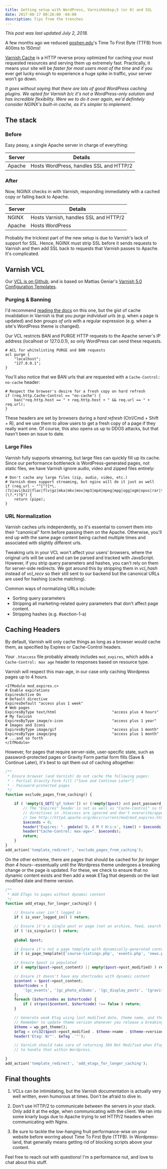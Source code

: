 ```yaml
---
title: Getting setup with WordPress, Varnish&nbsp;5 (or 6) and SSL
date: 2017-08-17 00:26:00 -04:00
description: Tips from the trenches
---
```


<aside>
	<p><em>This post was last updated July 2, 2018.</em></p>
</aside>

A few months ago we reduced [goshen.edu](https://www.goshen.edu)'s Time To First Byte (TTFB) from 400ms to 150ms! 

[Varnish Cache](https://varnish-cache.org/intro/index.html#intro) is a HTTP reverse proxy optimized for caching your most requested resources and serving them up extremely fast. Practically, it means your site will be *faster for most users most of the time* and if you ever get lucky enough to experience a huge spike in traffic, your server won't go down.

*It goes without saying that there are lots of good WordPress caching plugins. We opted for Varnish b/c it's not a WordPress-only solution and has incredible flexibility. Were we to do it over again, we'd definitely consider NGINX's built-in cache, as it's simpler to implement.*

## The stack

### Before 

Easy peasy, a single Apache server in charge of everything:

| Server | Details |
| ------ | ------- |
| Apache | Hosts WordPress, handles SSL and HTTP/2 |

### After

Now, NGINX checks in with Varnish, responding immediately with a cached copy or falling back to Apache.

| Server | Details |
| ------ | ------- |
| NGINX | Hosts Varnish, handles SSL and HTTP/2 |
| Apache | Hosts WordPress |

Probably the trickiest part of the new setup is due to Varnish's lack of support for SSL. Hence, NGINX must strip SSL before it sends requests to Varnish and then add SSL back to requests that Varnish passes to Apache. It's complicated.

## Varnish VCL

Our [VCL is on Github](https://github.com/micahjon/gc-varnish-config), and is based on Mattias Geniar's [Varnish 5.0 Configuration Templates](https://github.com/mattiasgeniar/varnish-5.0-configuration-templates).

### Purging & Banning

I'd recommend [reading the docs](https://varnish-cache.org/docs/5.0/users-guide/purging.html) on this one, but the gist of cache invalidation in Varnish is that you *purge individual urls* (e.g. when a page is updated) and *ban groups of urls* with a regular expression (e.g. when a site's WordPress theme is changed).

Our VCL restricts BAN and PURGE HTTP requests to the Apache server's IP address (localhost or 127.0.0.1), so only WordPress can send these requests. 

```
# ACL for whitelisting PURGE and BAN requests
acl purge {
	"localhost";
	"127.0.0.1";
}
```

You'll also notice that we BAN urls that are requested with a `Cache-Control: no-cache` header:

```
# Respect the browser's desire for a fresh copy on hard refresh
if (req.http.Cache-Control == "no-cache") {
	ban("req.http.host == " + req.http.host + " && req.url == " + req.url);
}
```

These headers are set by browsers during a *hard refresh* (Ctrl/Cmd + Shift + R), and we use them to allow users to get a fresh copy of a page if they really want one. Of course, this also opens us up to DDOS attacks, but that hasn't been an issue to date.

### Large Files

Varnish fully supports streaming, but large files can quickly fill up its cache. Since our performance bottleneck is WordPress-generated pages, not static files, we have Varnish ignore audio, video and zipped files entirely:

```
# Don't cache any large files (zip, audio, video, etc.)
# Varnish does support streaming, but nginx will do it just as well
if (req.url ~ "^[^?]*\.(7z|avi|bz2|flac|flv|gz|mka|mkv|mov|mp3|mp4|mpeg|mpg|ogg|ogm|opus|rar|tar|tgz|tbz|txz|wav|webm|wmv|xz|zip)(\?.*)?$") {
	return (pipe);
}
```

### URL Normalization

Varnish caches urls independently, so it's essential to convert them into their "canonical" form before passing them on the Apache. Otherwise, you'll end up with the same page content being cached multiple times and associated with slightly different urls.

Tweaking urls in your VCL won't affect your users' browsers, where the original urls will be used and can be parsed and tracked with JavaScript. However, if you strip query parameters and hashes, you can't rely on them for server-side redirects. We got around this by stripping them in *vcl_hash* instead of *vcl_recv* so their still sent to our backend but the canonical URLs are used for hashing (cache matching).

Common ways of normalizing URLs include:

- Sorting query parameters
- Stripping all marketing-related query parameters that don't affect page content.
- Stripping hashes (e.g. #section-1-a)

## Caching Headers

By default, Varnish will only cache things as long as a browser would cache them, as specified by Expires or Cache-Control headers.

Your `.htaccess` file probably already includes `mod_expires`, which adds a `Cache-Control: max age` header to responses based on resource type. 

Varnish will respect this max-age, in our case only caching Wordpress pages up to 4 hours.

```
<IfModule mod_expires.c>
# Enable expirations
ExpiresActive On
# Default directive
ExpiresDefault "access plus 1 week"
# Web pages
ExpiresByType text/html 						"access plus 4 hours"
# My favicon
ExpiresByType image/x-icon 						"access plus 1 year"
# Images and Icons
ExpiresByType image/gif							"access plus 1 month"
ExpiresByType image/png							"access plus 1 month"
# ...and so forth
</IfModule>
```

However, for pages that require server-side, user-specific state, such as password-protected pages or Gravity Form partial form fills (Save &amp; Continue Later), it's best to opt them out of caching altogether:

```php
/**
 * Ensure browser (and Varnish) do not cache the following pages:
 * - Partial Gravity Form fill ("Save and Continue Later")
 * - Password-protected pages
 */
function exclude_pages_from_caching() {

	if ( !empty($_GET['gf_token']) or (!empty($post) and post_password_required($post->ID)) ) {
		// The "Expires" header is set as well as "Cache-Control" so that Apache mod_expires
		// directives in .htaccess are ignored and don't overwrite/append-to these headers.
		// See http://httpd.apache.org/docs/current/mod/mod_expires.html
		$seconds = 0;
		header("Expires: ". gmdate('D, d M Y H:i:s', time() + $seconds). ' GMT');
		header("Cache-Control: max-age=". $seconds);
		return;
	}
}
add_action('template_redirect', 'exclude_pages_from_caching');
```

On the other extreme, there are pages that should be cached for *far longer than 4 hours*--essentually until the Wordpress theme undergoes a breaking change or the page is updated. For these, we check to ensure that no dynamic content exists and then add a weak ETag that depends on the last modified date and theme version.

```php
/**
 * Add ETags to pages without dynamic content
 */
function add_etags_for_longer_caching() {

	// Ensure user isn't logged in
	if ( is_user_logged_in() ) return;

	// Ensure it's a single post or page (not an archive, feed, search page, etc.)
	if ( !is_singular() ) return;
		
	global $post;

	// Ensure it's not a page template with dynamically-generated content
	if ( is_page_template(['course-listings.php', 'events.php', 'news.php']) ) return;

	// Ensure $post is populated
	if ( empty($post->post_content) || empty($post->post_modified) ) return;

	// Ensure it doesn't have any shortcodes with dynamic content
	$content = $post->post_content;
	$shortcodes = [
		'[gc_events', '[gc_photo_albums', '[gc_display_posts', '[gravityform'
	];
	foreach ($shortcodes as $shortcode) {
		if ( strpos($content, $shortcode) !== false ) return;
	}

	// Generate weak Etag using last modified date, theme name, and theme version
	// Remember to update theme version whenever you release a breaking change
	$theme = wp_get_theme();
	$eTag = crc32($post->post_modified . $theme->name . $theme->version);
	header('Etag: W/"'. $eTag .'"');

	// Varnish should take care of returning 304 Not Modified when ETags match, so we don't need
	// to handle that within Wordpress.

}
add_action('template_redirect', 'add_etags_for_longer_caching');
```

## Final thoughts

1. VCLs can be intimidating, but the Varnish documentation is actually very well written, even humorous at times. Don't be afraid to dive in.

2. Don't use HTTP/2 to communicate between the servers in your stack. Only add it at the edge, when communicating with the client. We ran into some knarly bugs due to Apache trying to set HTTP/2 headers when communicating with Nginx.

3. Be sure to tackle the low-hanging fruit performance-wise on your website before worring about Time To First Byte (TTFB). In Wordpress-land, that generally means getting rid of blocking scripts above your content.

Feel free to reach out with questions! I'm a performance nut, and love to chat about this stuff.



